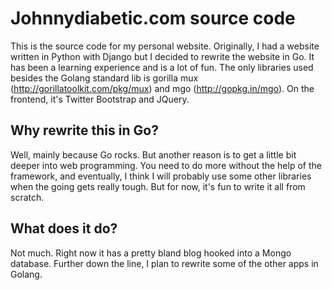 # Johnnydiabetic.com source code

This is the source code for my personal website. Originally, I had a website written in Python with Django
but I decided to rewrite the website in Go. It has been a learning experience and is a lot of fun.
The only libraries used besides the Golang standard lib is gorilla mux (http://gorillatoolkit.com/pkg/mux) and 
mgo (http://gopkg.in/mgo). On the frontend, it's Twitter Bootstrap and JQuery.

## Why rewrite this in Go?
Well, mainly because Go rocks. But another reason is to get a little bit deeper into web programming. You
need to do more without the help of the framework, and eventually, I think I will probably use some other 
libraries when the going gets really tough. But for now, it's fun to write it all from scratch.

## What does it do?
Not much. Right now it has a pretty bland blog hooked into a Mongo database. Further down the line, I plan to
rewrite some of the other apps in Golang.
